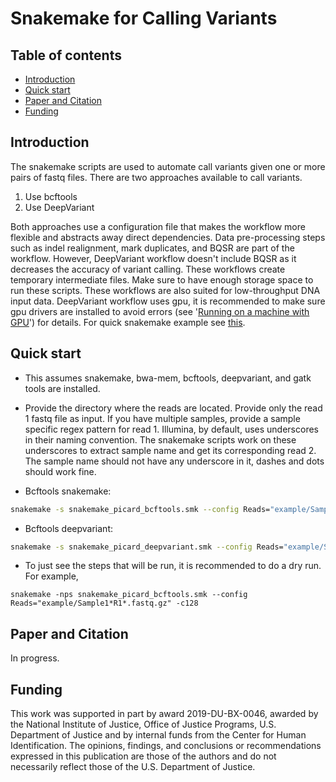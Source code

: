 <!-- PROJECT TITLE -->
# Snakemake for Calling Variants

<!-- TABLE OF CONTENTS -->
## Table of contents
* [Introduction](#introduction)
* [Quick start](#quick-start)
* [Paper and Citation](#paper-and-citation)
* [Funding](#funding)

<!-- Introduction -->
## Introduction
The snakemake scripts are used to automate call variants given one or more pairs of fastq files. There are two
approaches available to call variants. 
1. Use bcftools
2. Use DeepVariant

Both approaches use a configuration file that makes the workflow more flexible and abstracts away direct dependencies. 
Data pre-processing steps such as indel realignment, mark duplicates, and BQSR are part of the workflow. However, DeepVariant 
workflow doesn't include BQSR as it decreases the accuracy of variant calling. These workflows create temporary intermediate 
files. Make sure to have enough storage space to run these scripts. These workflows are also suited for 
low-throughput DNA input data. DeepVariant workflow uses gpu, it is recommended to make sure gpu drivers are installed 
to avoid errors (see '[Running on a machine with GPU](https://github.com/google/deepvariant/blob/r0.9/docs/deepvariant-case-study.md)')
for details. For quick snakemake example see [this](https://snakemake.readthedocs.io/en/stable/tutorial/basics.html).

<!-- Quick start -->
## Quick start
* This assumes snakemake, bwa-mem, bcftools, deepvariant, and gatk tools are installed. 

* Provide the directory where the reads are located. Provide only the read 1 fastq file as input. 
If you have multiple samples, provide a sample specific regex pattern for read 1. Illumina, by default, uses underscores in
their naming convention. The snakemake scripts work on these underscores to extract sample name and get its corresponding 
read 2. The sample name should not have any underscore in it, dashes and dots should work fine.

* Bcftools snakemake: 
```bash
snakemake -s snakemake_picard_bcftools.smk --config Reads="example/Sample1*R1*.fastq.gz" -c128
```

* Bcftools deepvariant:
```bash
snakemake -s snakemake_picard_deepvariant.smk --config Reads="example/Sample1*R1*.fastq.gz" -c128
```

* To just see the steps that will be run, it is recommended to do a dry run. For example,
```shell
snakemake -nps snakemake_picard_bcftools.smk --config Reads="example/Sample1*R1*.fastq.gz" -c128
```

<!--Paper and Citation-->
## Paper and Citation
In progress.

<!--Funding-->
## Funding
This work was supported in part by award 2019-DU-BX-0046, awarded by the National Institute of Justice, Office of
Justice Programs, U.S. Department of Justice and by internal funds from the Center for Human
Identification. The opinions, findings, and conclusions or recommendations expressed in this publication are those of 
the authors and do not necessarily reflect those of the U.S. Department of Justice.